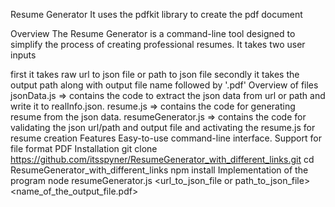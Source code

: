 Resume Generator
It uses the pdfkit library to create the pdf document

Overview
The Resume Generator is a command-line tool designed to simplify the process of creating professional resumes. It takes two user inputs

first it takes raw url to json file or path to json file
secondly it takes the output path along with output file name followed by '.pdf'
Overview of files
jsonData.js => contains the code to extract the json data from url or path and write it to realInfo.json.
resume.js => contains the code for generating resume from the json data.
resumeGenerator.js => contains the code for validating the json url/path and output file and activating the resume.js for resume creation
Features
Easy-to-use command-line interface.
Support for file format PDF
Installation
git clone https://github.com/itsspyner/ResumeGenerator_with_different_links.git
cd ResumeGenerator_with_different_links
npm install
Implementation of the program
node resumeGenerator.js <url_to_json_file or path_to_json_file> <name_of_the_output_file.pdf>
